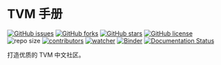 # TVM 手册

[![GitHub issues](https://img.shields.io/github/issues/xinetzone/tvm-book)](https://github.com/xinetzone/tvm-book/issues) [![GitHub forks](https://img.shields.io/github/forks/xinetzone/tvm-book)](https://github.com/xinetzone/tvm-book/network) [![GitHub stars](https://img.shields.io/github/stars/xinetzone/tvm-book)](https://github.com/xinetzone/tvm-book/stargazers) [![GitHub license](https://img.shields.io/github/license/xinetzone/tvm-book)](https://github.com/xinetzone/tvm-book/blob/main/LICENSE) ![repo size](https://img.shields.io/github/repo-size/xinetzone/tvm-book.svg) [![contributors](https://img.shields.io/github/contributors/xinetzone/tvm-book.svg)](https://github.com/xinetzone/tvm-book/graphs/contributors) [![watcher](https://img.shields.io/github/watchers/xinetzone/tvm-book.svg)](https://github.com/xinetzone/tvm-book/watchers) [![Binder](https://mybinder.org/badge_logo.svg)](https://mybinder.org/v2/gh/xinetzone/tvm-book/main) [![Documentation Status](https://readthedocs.org/projects/tvm-book/badge/?version=latest)](https://tvm-book.readthedocs.io/zh/latest/?badge=latest)

打造优质的 TVM 中文社区。
